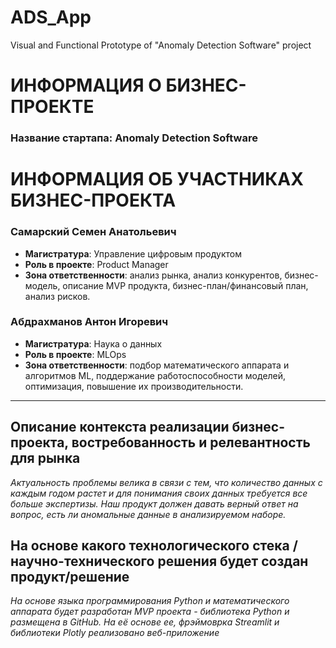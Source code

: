 # ADS_App
Visual and Functional Prototype of "Anomaly Detection Software" project

# ИНФОРМАЦИЯ О БИЗНЕС-ПРОЕКТЕ

### Название стартапа: **Anomaly Detection Software**

# ИНФОРМАЦИЯ ОБ УЧАСТНИКАХ БИЗНЕС-ПРОЕКТА


### Самарский Семен Анатольевич
- **Магистратура**: Управление цифровым продуктом
- **Роль в проекте**: Product Manager
- **Зона ответственности**: анализ рынка, анализ конкурентов, бизнес-модель, описание MVP продукта, бизнес-план/финансовый план, анализ рисков.

### Абдрахманов Антон Игоревич
- **Магистратура**: Наука о данных
- **Роль в проекте**: MLOps
- **Зона ответственности**: подбор математического аппарата и алгоритмов ML, поддержание работоспособности моделей, оптимизация, повышение их производительности.



---

## Описание контекста реализации бизнес-проекта, востребованность и релевантность для рынка

*Актуальность проблемы велика в связи с тем, что количество данных с каждым годом растет и для понимания своих данных требуется все больше экспертизы. Наш продукт должен давать верный ответ на вопрос, есть ли аномальные данные в анализируемом наборе.*


## На основе какого технологического стека / научно-технического решения будет создан продукт/решение

*На основе языка программирования Python и математического аппарата будет разработан MVP проекта - библиотека Python и размещена в GitHub. На её основе ее, фрэймоврка Streamlit и библиотеки Plotly реализовано веб-приложение*

